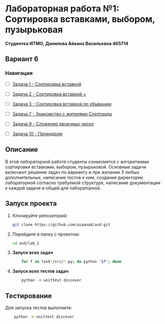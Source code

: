 # Лабораторная работа №1: Сортировка вставками, выбором, пузырьковая

**Студентка ИТМО,  Данилова Айаана Васильевна  465714**  
## Вариант 6
### Навигация

- [ ] [Задача 1 - Сортировка вставкой ](task1)
- [ ] [Задача 2 - Сортировка вставкой + ](task2)
- [ ] [Задача 3 - Сортировка вставкой по убыванию ](task3)
- [ ] [Задача 7 - Знакомство с жителями Сортлэнда ](task7)
- [ ] [Задача 9 - Сложение двоичных чисел ](task9)
- [ ] [Задача 10 - Палиндром ](task10)


## Описание
В этой лабораторной работе студенты ознакомятся с алгоритмами сортировки вставками, выбором, пузырьковой.
Основные задачи включают решение задач по варианту и при желании 3 любых дополнительных, написание тестов к ним, создание директории лабораторной согласно требуемой структуре, написание документации к каждой задаче и общей для лабораторной. 


## Запуск проекта
1. Клонируйте репозиторий:
   ```bash
   git clone https://github.com/aiaanad/asd.git
   ```
2. Перейдите в папку с проектом:
   ```bash
   cd asd/lab_1
   ```
3. **Запуск всех задач**
    ```bash
        for f in task*/src/*.py; do python "$f"; done

    ```

4. **Запуск всех тестов задач**
    ```bash
        python -m unittest discover
    ```
   
## Тестирование
Для запуска тестов выполните:
```bash
    python -m unittest discover
```
